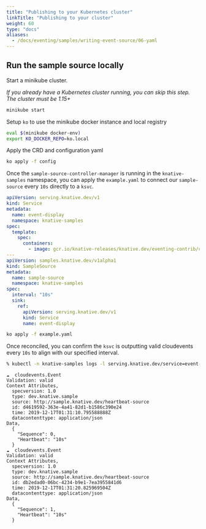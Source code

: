 ```yaml
---
title: "Publishing to your Kubernetes cluster"
linkTitle: "Publishing to your cluster"
weight: 60
type: "docs"
aliases:
  - /docs/eventing/samples/writing-event-source/06-yaml
---
```


## Run the sample source locally

Start a minikube cluster.

_If you already have a Kubernetes cluster running, you can skip this step. The
cluster must be 1.15+_

```sh
minikube start
```

Setup `ko` to use the minikube docker instance and local registry
```sh
eval $(minikube docker-env)
export KO_DOCKER_REPO=ko.local
```

Apply the CRD and configuration yaml
```sh
ko apply -f config
```

Once the `sample-source-controller-manager` is running in the `knative-samples` namespace, you can
apply the `example.yaml` to connect our `sample-source` every `10s` directly to a `ksvc`.

```yaml
apiVersion: serving.knative.dev/v1
kind: Service
metadata:
  name: event-display
  namespace: knative-samples
spec:
  template:
    spec:
      containers:
        - image: gcr.io/knative-releases/knative.dev/eventing-contrib/cmd/event_display
---
apiVersion: samples.knative.dev/v1alpha1
kind: SampleSource
metadata:
  name: sample-source
  namespace: knative-samples
spec:
  interval: "10s"
  sink:
    ref:
      apiVersion: serving.knative.dev/v1
      kind: Service
      name: event-display
```
```sh
ko apply -f example.yaml
```

Once reconciled, you can confirm the `ksvc` is outputting valid cloudevents every `10s` to align with our specified interval.

```sh
% kubectl -n knative-samples logs -l serving.knative.dev/service=event-display -c user-container -f
```
```
☁️  cloudevents.Event
Validation: valid
Context Attributes,
  specversion: 1.0
  type: dev.knative.sample
  source: http://sample.knative.dev/heartbeat-source
  id: d4619592-363e-4a41-82d1-b1586c390e24
  time: 2019-12-17T01:31:10.795588888Z
  datacontenttype: application/json
Data,
  {
    "Sequence": 0,
    "Heartbeat": "10s"
  }
☁️  cloudevents.Event
Validation: valid
Context Attributes,
  specversion: 1.0
  type: dev.knative.sample
  source: http://sample.knative.dev/heartbeat-source
  id: db2edad0-06bc-4234-b9e1-7ea3955841d6
  time: 2019-12-17T01:31:20.825969504Z
  datacontenttype: application/json
Data,
  {
    "Sequence": 1,
    "Heartbeat": "10s"
  }
```
